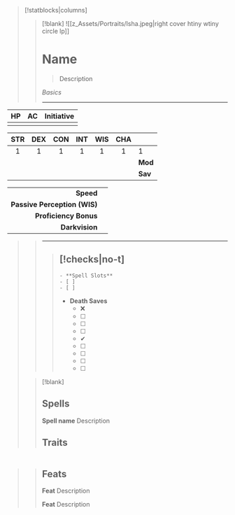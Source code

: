 > [!statblocks|columns] 
> 
>> [!blank] 
>> ![[z_Assets/Portraits/Isha.jpeg|right cover htiny wtiny circle lp]]
>> # Name 
>>  > Description 
>> 
>> *Basics* 
>> 
>> --- 
| HP | AC | Initiative | 
|:---:|:---:|:---:| 
| | | | 
>> 
| STR | DEX | CON | INT | WIS | CHA | | 
|:---:|:---:|:---:|:---:|:---:|:---:|:--- | 
|1|1|1|1|1|1|1|
| | | | | | | **Mod** |
| | | | | | | **Sav** |
>> 
| | |
| ---:|:--- |
| **Speed** | |
| **Passive Perception (WIS)** | |
| **Proficiency Bonus** | |
| **Darkvision** | |
>> 
>> ---
>> 
>>> [!checks|no-t] 
>>> - 
>>> 	- **Spell Slots** 
>>> 	- [ ] 
>>> 	- [ ] 
>>> - **Death Saves** 
>>> 	- ❌ 
>>> 	- [ ] 
>>> 	- [ ] 
>>> 	- [ ] 
>>> 	- ✔ 
>>> 	- [ ] 
>>> 	- [ ] 
>>> 	- [ ] 
>>> 	- [ ] 
>>
>
>
>> [!blank] 
>> ## Spells
>> **Spell name**
>> Description
>> 
>> ## Traits 
| | | 
| --- | --- | 
>> 
>> ## Feats 
>> 
>> **Feat** 
>> Description 
>> 
>> **Feat** 
>> Description